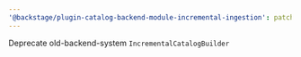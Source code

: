 ```yaml
---
'@backstage/plugin-catalog-backend-module-incremental-ingestion': patch
---
```


Deprecate old-backend-system `IncrementalCatalogBuilder`
